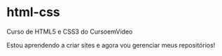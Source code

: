 # html-css

Curso de HTML5 e CSS3 do CursoemVideo

Estou aprendendo a criar sites e agora vou gerenciar meus repositórios!
